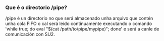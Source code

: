 ### Que é o directorio /pipe?  
/pipe é un directorio no que será almacenado unha arquivo que contén unha cola FIFO o cal será leído continuamente executando o comando 'while true; do eval "$(cat /path/to/pipe/mypipe)"; done' e será a canle de comunicación con SU2.